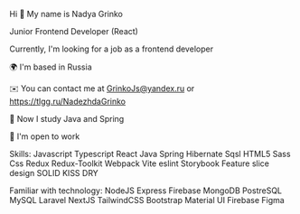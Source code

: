Hi 👋 My name is Nadya Grinko

Junior Frontend Developer (React)

Currently, I'm looking for a job as a frontend developer

🌍  I'm based in Russia

✉️  You can contact me at GrinkoJs@yandex.ru or https://tlgg.ru/NadezhdaGrinko

🧠  Now I study Java and Spring

🤝  I'm open to work


Skills:
Javascript Typescript React Java Spring Hibernate Sqsl HTML5 Sass Css Redux Redux-Toolkit Webpack Vite eslint Storybook Feature slice design SOLID KISS DRY

Familiar with technology:
NodeJS Express Firebase MongoDB PostreSQL MySQL Laravel NextJS TailwindCSS Bootstrap Material UI Firebase Figma



